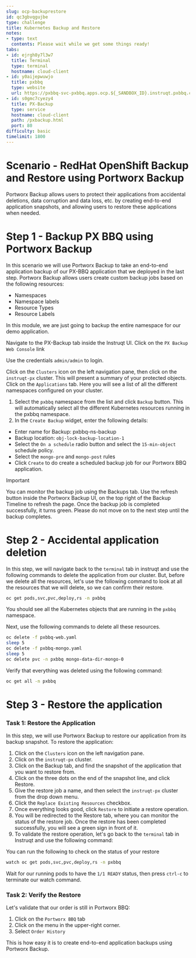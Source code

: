 ```yaml
---
slug: ocp-backuprestore
id: qc3gbvqgujbe
type: challenge
title: Kubernetes Backup and Restore
notes:
- type: text
  contents: Please wait while we get some things ready!
tabs:
- id: ejrgh8y7l3w7
  title: Terminal
  type: terminal
  hostname: cloud-client
- id: y0aijepwuwjo
  title: pxbbq
  type: website
  url: https://pxbbq-svc-pxbbq.apps.ocp.${_SANDBOX_ID}.instruqt.pxbbq.com
- id: s0gmc7cyezy4
  title: PX-Backup
  type: service
  hostname: cloud-client
  path: /pxbackup.html
  port: 80
difficulty: basic
timelimit: 1800
---
```


Scenario - RedHat OpenShift Backup and Restore using Portworx Backup
=====
Portworx Backup allows users to protect their applications from accidental deletions, data corruption and data loss, etc. by creating end-to-end application snapshots, and allowing users to restore these applications when needed.


Step 1 - Backup PX BBQ using Portworx Backup
=====
In this scenario we will use Portworx Backup to take an end-to-end application backup of our PX-BBQ application that we deployed in the last step. Portworx Backup allows users create custom backup jobs based on the following resources:
- Namespaces
- Namespace labels
- Resource Types
- Resource Labels

In this module, we are just going to backup the entire namespace for our demo application.

Navigate to the PX-Backup tab inside the Instruqt UI. Click on the `PX Backup Web Console` link

Use the credentials `admin/admin` to login.

Click on the `Clusters` icon on the left navigation pane, then click on the `instruqt-px` cluster. This will present a summary of your protected objects. Click on the `Applications` tab. Here you will see a list of all the different namespaces configured on your cluster.

1. Select the `pxbbq` namespace from the list and click `Backup` button. This will automatically select all the different Kubernetes resources running in the pxbbq namespace.
2. In the `Create Backup` widget, enter the following details:
- Enter name for Backup: pxbbq-ns-backup
- Backup location: `obj-lock-backup-location-1`
- Select the `On a schedule` radio button and select the `15-min-object` schedule policy.
- Select the `mongo-pre` and `mongo-post` rules
- Click `Create` to do create a scheduled backup job for our Portworx BBQ application.

>[!IMPORTANT]
> You can monitor the backup job using the Backups tab. Use the refresh button inside the Portworx Backup UI, on the top right of the Backup Timeline to refresh the page. Once the backup job is completed successfully, it turns green. Please do not move on to the next step until the backup completes.

Step 2 - Accidental application deletion
=====

In this step, we will navigate back to the `terminal` tab in instruqt and use the following commands to delete the application from our cluster.
But, before we delete all the resources, let's use the following command to look at all the resources that we will delete, so we can confirm their restore.

```bash
oc get pods,svc,pvc,deploy,rs -n pxbbq
```
You should see all the Kubernetes objects that are running in the `pxbbq` namespace.

Next, use the following commands to delete all these resources.

```bash
oc delete -f pxbbq-web.yaml
sleep 5
oc delete -f pxbbq-mongo.yaml
sleep 5
oc delete pvc -n pxbbq mongo-data-dir-mongo-0
```

Verify that everything was deleted using the following command:
```bash
oc get all -n pxbbq
```


Step 3 - Restore the application
=====


### Task 1: Restore the Application
In this step, we will use Portworx Backup to restore our application from its backup snapshot.
To restore the application:
1. Click on the `Clusters` icon on the left navigation pane.
2. Click on the `instruqt-px` cluster.
3. Click on the Backup tab, and find the snapshot of the application that you want to restore from.
4. Click on the three dots on the end of the snapshot line, and click Restore.
5. Give the restore job a name, and then select the `instruqt-px` cluster from the drop down menu.
6. Click the `Replace Existing Resources` checkbox.
7. Once everything looks good, click `Restore` to initiate a restore operation.
8. You will be redirected to the Restore tab, where you can monitor the status of the restore job. Once the restore has been completed successfully, you will see a green sign in front of it.
9. To validate the restore operation, let's go back to the `terminal` tab in Instruqt and use the following command:

You can run the following to check on the status of your restore
```bash
watch oc get pods,svc,pvc,deploy,rs -n pxbbq
```

Wait for our running pods to have the `1/1 READY` status, then press `ctrl-c` to terminate our watch command.

### Task 2: Verify the Restore

Let's validate that our order is still in Portworx BBQ:
1. Click on the `Portworx BBQ` tab
2. Click on the menu in the upper-right corner.
3. Select `Order History`

This is how easy it is to create end-to-end application backups using Portworx Backup.
